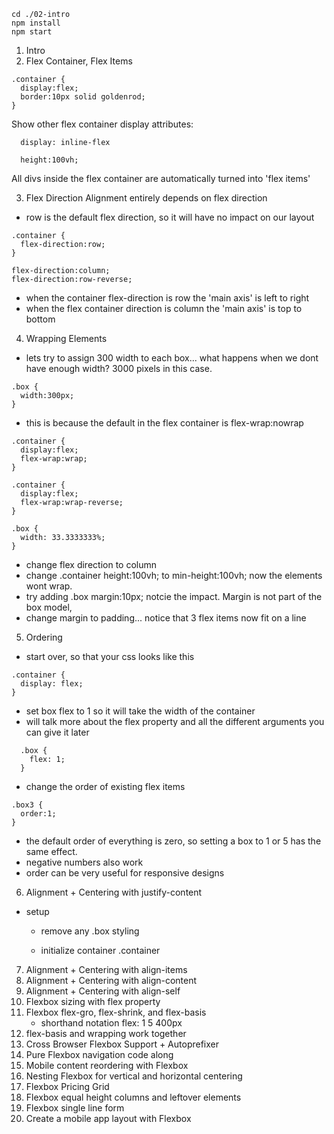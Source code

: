 ```
cd ./02-intro
npm install
npm start
```

1) Intro
2) Flex Container, Flex Items
  ```
  .container {
    display:flex;
    border:10px solid goldenrod;
}
```

Show other flex container display attributes:

```
  display: inline-flex
```

```
  height:100vh;
```

All divs inside the flex container are automatically turned into 'flex items'

3) Flex Direction
  Alignment entirely depends on flex direction

  - row is the default flex direction, so it will have no impact on our layout
  ```
  .container {
    flex-direction:row;
  }

  flex-direction:column;
  flex-direction:row-reverse;
  ```

  - when the container flex-direction is row the 'main axis' is left to right
  - when the flex container direction is column the 'main axis' is top to bottom

4) Wrapping Elements
  
  - lets try to assign 300 width to each box... what happens when we dont have enough width?  3000 pixels in this case.
  ```
  .box {
    width:300px;    
  }
  ```

- this is because the default in the flex container is flex-wrap:nowrap
```
.container {
  display:flex;
  flex-wrap:wrap;
}

.container {
  display:flex;
  flex-wrap:wrap-reverse;
}

.box {
  width: 33.3333333%;
}

```

- change flex direction to column
- change .container height:100vh; to min-height:100vh;  now the elements wont wrap.
- try adding .box margin:10px; notcie the impact.  Margin is not part of the box model,
- change margin to padding... notice that 3 flex items now fit on a line


5) Ordering
  - start over, so that your css looks like this

  ```
  .container {
    display: flex;
  }
```
- set box flex to 1 so it will take the width of the container
- will talk more about the flex property and all the different arguments you can give it later
```
  .box {
    flex: 1;
  }
```

- change the order of existing flex items
```
.box3 {
  order:1;
}
```

- the default order of everything is zero, so setting a box to 1 or 5 has the same effect.
- negative numbers also work
- order can be very useful for responsive designs


6) Alignment + Centering with justify-content
- setup
  - remove any .box styling

  - initialize container
  .container
7) Alignment + Centering with align-items
8) Alignment + Centering with align-content
9) Alignment + Centering with align-self
10) Flexbox sizing with flex property
11) Flexbox flex-gro, flex-shrink, and flex-basis
     - shorthand notation
     flex: 1 5 400px
12) flex-basis and wrapping work together
13) Cross Browser Flexbox Support + Autoprefixer
14) Pure Flexbox navigation code along
15) Mobile content reordering with Flexbox
16) Nesting Flexbox for vertical and horizontal centering
17) Flexbox Pricing Grid
18) Flexbox equal height columns and leftover elements
19) Flexbox single line form
20) Create a mobile app layout with Flexbox